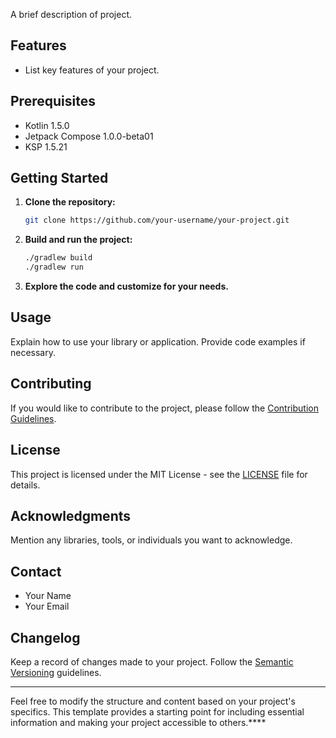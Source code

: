 A brief description of  project.

## Features

- List key features of your project.

## Prerequisites

- Kotlin 1.5.0
- Jetpack Compose 1.0.0-beta01
- KSP 1.5.21

## Getting Started

1. **Clone the repository:**

    ```bash
    git clone https://github.com/your-username/your-project.git
    ```

2. **Build and run the project:**

    ```bash
    ./gradlew build
    ./gradlew run
    ```

3. **Explore the code and customize for your needs.**

## Usage

Explain how to use your library or application. Provide code examples if necessary.

## Contributing

If you would like to contribute to the project, please follow the [Contribution Guidelines](CONTRIBUTING.md).

## License

This project is licensed under the MIT License - see the [LICENSE](LICENSE) file for details.

## Acknowledgments

Mention any libraries, tools, or individuals you want to acknowledge.

## Contact

- Your Name
- Your Email

## Changelog

Keep a record of changes made to your project. Follow the [Semantic Versioning](https://semver.org/) guidelines.

---

Feel free to modify the structure and content based on your project's specifics. This template provides a starting point for including essential information and making your project accessible to others.****
